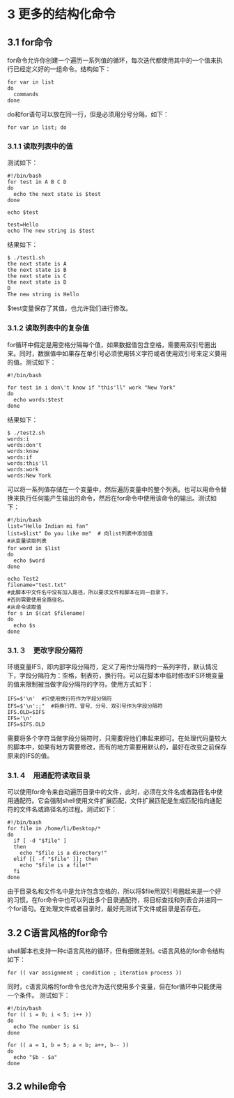 # 3 更多的结构化命令
## 3.1 for命令
for命令允许你创建一个遍历一系列值的循环，每次迭代都使用其中的一个值来执行已经定义好的一组命令。结构如下：
```
for var in list
do
  commands
done
```
do和for语句可以放在同一行，但是必须用分号分隔，如下：
```
for var in list; do
```
### 3.1.1 读取列表中的值
测试如下：
```
#!/bin/bash
for test in A B C D
do
  echo the next state is $test
done

echo $test

test=Hello
echo The new string is $test
```
结果如下：
```
$ ./test1.sh
the next state is A
the next state is B
the next state is C
the next state is D
D
The new string is Hello
```
$test变量保存了其值，也允许我们进行修改。
### 3.1.2 读取列表中的复杂值
for循环中假定是用空格分隔每个值，如果数据值包含空格，需要用双引号圈出来。同时，数据值中如果存在单引号必须使用转义字符或者使用双引号来定义要用的值。测试如下：
```
#!/bin/bash

for test in i don\'t know if "this'll" work "New York"
do
  echo words:$test
done
```
结果如下：
```
$ ./test2.sh
words:i
words:don't
words:know
words:if
words:this'll
words:work
words:New York
```
可以将一系列值存储在一个变量中，然后遍历变量中的整个列表。也可以用命令替换来执行任何能产生输出的命令，然后在for命令中使用该命令的输出。测试如下：
```
#!/bin/bash
list="Hello Indian mi fan"
list=$list" Do you like me"  # 向list列表中添加值
#从变量读取列表
for word in $list　　　
do
  echo $word
done

echo Test2
filename="test.txt"
#此脚本中文件名中没有加入路径，所以要求文件和脚本在同一目录下，
#否则需要使用全路径名。
#从命令读取值
for s in $(cat $filename)
do
  echo $s
done
```
### 3.1.３　更改字段分隔符
环境变量IFS，即内部字段分隔符，定义了用作分隔符的一系列字符，默认情况下，字段分隔符为：空格，制表符，换行符。可以在脚本中临时修改IFS环境变量的值来限制被当做字段分隔符的字符。使用方式如下：
```
IFS=$'\n'  #只使用换行符作为字段分隔符
IFS=$'\n':;"  #将换行符、冒号、分号、双引号作为字段分隔符
IFS.OLD=$IFS
IFS='\n'
IFS=$IFS.OLD
```
需要将多个字符当做字段分隔符时，只需要将他们串起来即可。在处理代码量较大的脚本中，如果有地方需要修改，而有的地方需要用默认的，最好在改变之前保存原来的IFS的值。
### 3.1.４　用通配符读取目录
可以使用for命令来自动遍历目录中的文件，此时，必须在文件名或者路径名中使用通配符。它会强制shell使用文件扩展匹配，文件扩展匹配是生成匹配指向通配符的文件名或路径名的过程。测试如下：
```
#!/bin/bash
for file in /home/li/Desktop/*
do
  if [ -d "$file" ]
  then
    echo "$file is a directory!"
  elif [[ -f "$file" ]]; then
    echo "$file is a file!"
  fi
done
```
由于目录名和文件名中是允许包含空格的，所以将$file用双引号圈起来是一个好的习惯。在for命令中也可以列出多个目录通配符，将目标查找和列表合并进同一个for语句。在处理文件或者目录时，最好先测试下文件或目录是否存在。
## 3.2 C语言风格的for命令
shell脚本也支持一种c语言风格的循环，但有细微差别。c语言风格的for命令结构如下：
```
for (( var assignment ; condition ; iteration process ))
```
同时，c语言风格的for命令也允许为迭代使用多个变量，但在for循环中只能使用一个条件。
测试如下：
```
#!/bin/bash
for (( i = 0; i < 5; i++ ))
do
  echo The number is $i
done

for (( a = 1, b = 5; a < b; a++, b-- ))
do
  echo "$b - $a"
done
```
## 3.2 while命令
